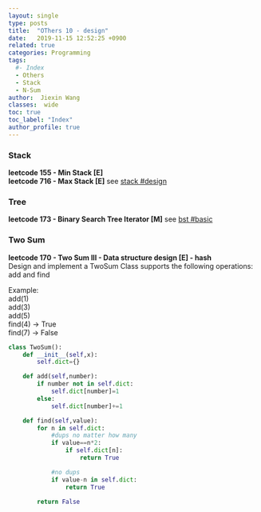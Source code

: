 ```yaml
---
layout: single
type: posts
title:  "OThers 10 - design"
date:   2019-11-15 12:52:25 +0900
related: true
categories: Programming
tags:
  #- Index
  - Others
  - Stack
  - N-Sum
author:  Jiexin Wang
classes:  wide
toc: true
toc_label: "Index"
author_profile: true
---
```


### Stack  

**leetcode 155 - Min Stack [E]**  
**leetcode 716 - Max Stack [E]** see [stack #design](https://ha5ha6.github.io/judy_blog/programming/2019/11/13/data-structrue-stack.html#design)  

### Tree  

**leetcode 173 - Binary Search Tree Iterator [M]** see [bst #basic](https://ha5ha6.github.io/judy_blog/programming/2019/10/21/data-structrue-bst.html#basic)

### Two Sum

**leetcode 170 - Two Sum III - Data structure design [E] - hash**  
Design and implement a TwoSum Class supports the following operations: add and find  

Example:  
add(1)  
add(3)  
add(5)  
find(4) -> True  
find(7) -> False

```python
class TwoSum():
    def __init__(self,x):
        self.dict={}

    def add(self,number):
        if number not in self.dict:
            self.dict[number]=1
        else:
            self.dict[number]+=1

    def find(self,value):
        for n in self.dict:
            #dups no matter how many
            if value==n*2:
                if self.dict[n]:
                    return True

            #no dups
            if value-n in self.dict:
                return True

        return False
```
